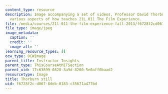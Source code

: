 ```yaml
---
content_type: resource
description: Image accompanying a set of videos, Professor David Thorburn describes
  various aspects of how teaches 21L.011 The Film Experience.
file: /media/courses/21l-011-the-film-experience-fall-2013/f6728f2cd0678deb0183c35671a477bd_thorburn_still.jpg
file_type: image/jpeg
image_metadata:
  caption: ''
  credit: ''
  image-alt: ''
learning_resource_types: []
ocw_type: OCWImage
parent_title: Instructor Insights
parent_type: ThisCourseAtMITSection
parent_uid: 17c63899-0828-3a9d-8260-5e0aff0baad2
resourcetype: Image
title: Thorburn still
uid: f6728f2c-d067-8deb-0183-c35671a477bd
---
```

